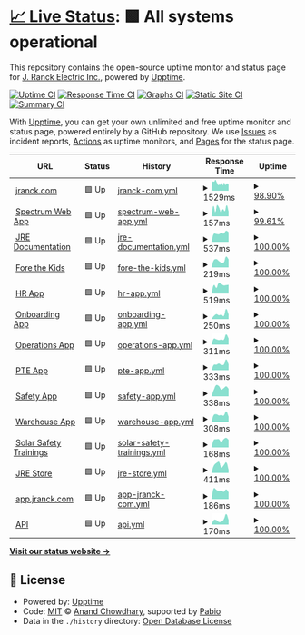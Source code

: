 # [📈 Live Status](https://j-ranck-electric.github.io/upptime): <!--live status--> **🟩 All systems operational**

This repository contains the open-source uptime monitor and status page for [J. Ranck Electric Inc.](https://jranck.com), powered by [Upptime](https://github.com/upptime/upptime).

[![Uptime CI](https://github.com/j-ranck-electric/upptime/workflows/Uptime%20CI/badge.svg)](https://github.com/j-ranck-electric/upptime/actions?query=workflow%3A%22Uptime+CI%22)
[![Response Time CI](https://github.com/j-ranck-electric/upptime/workflows/Response%20Time%20CI/badge.svg)](https://github.com/j-ranck-electric/upptime/actions?query=workflow%3A%22Response+Time+CI%22)
[![Graphs CI](https://github.com/j-ranck-electric/upptime/workflows/Graphs%20CI/badge.svg)](https://github.com/j-ranck-electric/upptime/actions?query=workflow%3A%22Graphs+CI%22)
[![Static Site CI](https://github.com/j-ranck-electric/upptime/workflows/Static%20Site%20CI/badge.svg)](https://github.com/j-ranck-electric/upptime/actions?query=workflow%3A%22Static+Site+CI%22)
[![Summary CI](https://github.com/j-ranck-electric/upptime/workflows/Summary%20CI/badge.svg)](https://github.com/j-ranck-electric/upptime/actions?query=workflow%3A%22Summary+CI%22)

With [Upptime](https://upptime.js.org), you can get your own unlimited and free uptime monitor and status page, powered entirely by a GitHub repository. We use [Issues](https://github.com/j-ranck-electric/upptime/issues) as incident reports, [Actions](https://github.com/j-ranck-electric/upptime/actions) as uptime monitors, and [Pages](https://j-ranck-electric.github.io/upptime) for the status page.

<!--start: status pages-->
<!-- This summary is generated by Upptime (https://github.com/upptime/upptime) -->
<!-- Do not edit this manually, your changes will be overwritten -->
<!-- prettier-ignore -->
| URL | Status | History | Response Time | Uptime |
| --- | ------ | ------- | ------------- | ------ |
| <img alt="" src="https://icons.duckduckgo.com/ip3/jranck.com.ico" height="13"> [jranck.com](https://jranck.com) | 🟩 Up | [jranck-com.yml](https://github.com/J-Ranck-Electric/upptime/commits/HEAD/history/jranck-com.yml) | <details><summary><img alt="Response time graph" src="./graphs/jranck-com/response-time-week.png" height="20"> 1529ms</summary><br><a href="https://status.jranck.com/history/jranck-com"><img alt="Response time 1549" src="https://img.shields.io/endpoint?url=https%3A%2F%2Fraw.githubusercontent.com%2FJ-Ranck-Electric%2Fupptime%2FHEAD%2Fapi%2Fjranck-com%2Fresponse-time.json"></a><br><a href="https://status.jranck.com/history/jranck-com"><img alt="24-hour response time 1461" src="https://img.shields.io/endpoint?url=https%3A%2F%2Fraw.githubusercontent.com%2FJ-Ranck-Electric%2Fupptime%2FHEAD%2Fapi%2Fjranck-com%2Fresponse-time-day.json"></a><br><a href="https://status.jranck.com/history/jranck-com"><img alt="7-day response time 1529" src="https://img.shields.io/endpoint?url=https%3A%2F%2Fraw.githubusercontent.com%2FJ-Ranck-Electric%2Fupptime%2FHEAD%2Fapi%2Fjranck-com%2Fresponse-time-week.json"></a><br><a href="https://status.jranck.com/history/jranck-com"><img alt="30-day response time 1549" src="https://img.shields.io/endpoint?url=https%3A%2F%2Fraw.githubusercontent.com%2FJ-Ranck-Electric%2Fupptime%2FHEAD%2Fapi%2Fjranck-com%2Fresponse-time-month.json"></a><br><a href="https://status.jranck.com/history/jranck-com"><img alt="1-year response time 1549" src="https://img.shields.io/endpoint?url=https%3A%2F%2Fraw.githubusercontent.com%2FJ-Ranck-Electric%2Fupptime%2FHEAD%2Fapi%2Fjranck-com%2Fresponse-time-year.json"></a></details> | <details><summary><a href="https://status.jranck.com/history/jranck-com">98.90%</a></summary><a href="https://status.jranck.com/history/jranck-com"><img alt="All-time uptime 99.16%" src="https://img.shields.io/endpoint?url=https%3A%2F%2Fraw.githubusercontent.com%2FJ-Ranck-Electric%2Fupptime%2FHEAD%2Fapi%2Fjranck-com%2Fuptime.json"></a><br><a href="https://status.jranck.com/history/jranck-com"><img alt="24-hour uptime 99.41%" src="https://img.shields.io/endpoint?url=https%3A%2F%2Fraw.githubusercontent.com%2FJ-Ranck-Electric%2Fupptime%2FHEAD%2Fapi%2Fjranck-com%2Fuptime-day.json"></a><br><a href="https://status.jranck.com/history/jranck-com"><img alt="7-day uptime 98.90%" src="https://img.shields.io/endpoint?url=https%3A%2F%2Fraw.githubusercontent.com%2FJ-Ranck-Electric%2Fupptime%2FHEAD%2Fapi%2Fjranck-com%2Fuptime-week.json"></a><br><a href="https://status.jranck.com/history/jranck-com"><img alt="30-day uptime 99.16%" src="https://img.shields.io/endpoint?url=https%3A%2F%2Fraw.githubusercontent.com%2FJ-Ranck-Electric%2Fupptime%2FHEAD%2Fapi%2Fjranck-com%2Fuptime-month.json"></a><br><a href="https://status.jranck.com/history/jranck-com"><img alt="1-year uptime 99.16%" src="https://img.shields.io/endpoint?url=https%3A%2F%2Fraw.githubusercontent.com%2FJ-Ranck-Electric%2Fupptime%2FHEAD%2Fapi%2Fjranck-com%2Fuptime-year.json"></a></details>
| <img alt="" src="https://icons.duckduckgo.com/ip3/jranck.dexterchaney.com.ico" height="13"> [Spectrum Web App](https://jranck.dexterchaney.com) | 🟩 Up | [spectrum-web-app.yml](https://github.com/J-Ranck-Electric/upptime/commits/HEAD/history/spectrum-web-app.yml) | <details><summary><img alt="Response time graph" src="./graphs/spectrum-web-app/response-time-week.png" height="20"> 157ms</summary><br><a href="https://status.jranck.com/history/spectrum-web-app"><img alt="Response time 166" src="https://img.shields.io/endpoint?url=https%3A%2F%2Fraw.githubusercontent.com%2FJ-Ranck-Electric%2Fupptime%2FHEAD%2Fapi%2Fspectrum-web-app%2Fresponse-time.json"></a><br><a href="https://status.jranck.com/history/spectrum-web-app"><img alt="24-hour response time 99" src="https://img.shields.io/endpoint?url=https%3A%2F%2Fraw.githubusercontent.com%2FJ-Ranck-Electric%2Fupptime%2FHEAD%2Fapi%2Fspectrum-web-app%2Fresponse-time-day.json"></a><br><a href="https://status.jranck.com/history/spectrum-web-app"><img alt="7-day response time 157" src="https://img.shields.io/endpoint?url=https%3A%2F%2Fraw.githubusercontent.com%2FJ-Ranck-Electric%2Fupptime%2FHEAD%2Fapi%2Fspectrum-web-app%2Fresponse-time-week.json"></a><br><a href="https://status.jranck.com/history/spectrum-web-app"><img alt="30-day response time 166" src="https://img.shields.io/endpoint?url=https%3A%2F%2Fraw.githubusercontent.com%2FJ-Ranck-Electric%2Fupptime%2FHEAD%2Fapi%2Fspectrum-web-app%2Fresponse-time-month.json"></a><br><a href="https://status.jranck.com/history/spectrum-web-app"><img alt="1-year response time 166" src="https://img.shields.io/endpoint?url=https%3A%2F%2Fraw.githubusercontent.com%2FJ-Ranck-Electric%2Fupptime%2FHEAD%2Fapi%2Fspectrum-web-app%2Fresponse-time-year.json"></a></details> | <details><summary><a href="https://status.jranck.com/history/spectrum-web-app">99.61%</a></summary><a href="https://status.jranck.com/history/spectrum-web-app"><img alt="All-time uptime 99.51%" src="https://img.shields.io/endpoint?url=https%3A%2F%2Fraw.githubusercontent.com%2FJ-Ranck-Electric%2Fupptime%2FHEAD%2Fapi%2Fspectrum-web-app%2Fuptime.json"></a><br><a href="https://status.jranck.com/history/spectrum-web-app"><img alt="24-hour uptime 100.00%" src="https://img.shields.io/endpoint?url=https%3A%2F%2Fraw.githubusercontent.com%2FJ-Ranck-Electric%2Fupptime%2FHEAD%2Fapi%2Fspectrum-web-app%2Fuptime-day.json"></a><br><a href="https://status.jranck.com/history/spectrum-web-app"><img alt="7-day uptime 99.61%" src="https://img.shields.io/endpoint?url=https%3A%2F%2Fraw.githubusercontent.com%2FJ-Ranck-Electric%2Fupptime%2FHEAD%2Fapi%2Fspectrum-web-app%2Fuptime-week.json"></a><br><a href="https://status.jranck.com/history/spectrum-web-app"><img alt="30-day uptime 99.51%" src="https://img.shields.io/endpoint?url=https%3A%2F%2Fraw.githubusercontent.com%2FJ-Ranck-Electric%2Fupptime%2FHEAD%2Fapi%2Fspectrum-web-app%2Fuptime-month.json"></a><br><a href="https://status.jranck.com/history/spectrum-web-app"><img alt="1-year uptime 99.51%" src="https://img.shields.io/endpoint?url=https%3A%2F%2Fraw.githubusercontent.com%2FJ-Ranck-Electric%2Fupptime%2FHEAD%2Fapi%2Fspectrum-web-app%2Fuptime-year.json"></a></details>
| <img alt="" src="https://icons.duckduckgo.com/ip3/docs.jranck.com.ico" height="13"> [JRE Documentation](https://docs.jranck.com) | 🟩 Up | [jre-documentation.yml](https://github.com/J-Ranck-Electric/upptime/commits/HEAD/history/jre-documentation.yml) | <details><summary><img alt="Response time graph" src="./graphs/jre-documentation/response-time-week.png" height="20"> 537ms</summary><br><a href="https://status.jranck.com/history/jre-documentation"><img alt="Response time 525" src="https://img.shields.io/endpoint?url=https%3A%2F%2Fraw.githubusercontent.com%2FJ-Ranck-Electric%2Fupptime%2FHEAD%2Fapi%2Fjre-documentation%2Fresponse-time.json"></a><br><a href="https://status.jranck.com/history/jre-documentation"><img alt="24-hour response time 592" src="https://img.shields.io/endpoint?url=https%3A%2F%2Fraw.githubusercontent.com%2FJ-Ranck-Electric%2Fupptime%2FHEAD%2Fapi%2Fjre-documentation%2Fresponse-time-day.json"></a><br><a href="https://status.jranck.com/history/jre-documentation"><img alt="7-day response time 537" src="https://img.shields.io/endpoint?url=https%3A%2F%2Fraw.githubusercontent.com%2FJ-Ranck-Electric%2Fupptime%2FHEAD%2Fapi%2Fjre-documentation%2Fresponse-time-week.json"></a><br><a href="https://status.jranck.com/history/jre-documentation"><img alt="30-day response time 525" src="https://img.shields.io/endpoint?url=https%3A%2F%2Fraw.githubusercontent.com%2FJ-Ranck-Electric%2Fupptime%2FHEAD%2Fapi%2Fjre-documentation%2Fresponse-time-month.json"></a><br><a href="https://status.jranck.com/history/jre-documentation"><img alt="1-year response time 525" src="https://img.shields.io/endpoint?url=https%3A%2F%2Fraw.githubusercontent.com%2FJ-Ranck-Electric%2Fupptime%2FHEAD%2Fapi%2Fjre-documentation%2Fresponse-time-year.json"></a></details> | <details><summary><a href="https://status.jranck.com/history/jre-documentation">100.00%</a></summary><a href="https://status.jranck.com/history/jre-documentation"><img alt="All-time uptime 100.00%" src="https://img.shields.io/endpoint?url=https%3A%2F%2Fraw.githubusercontent.com%2FJ-Ranck-Electric%2Fupptime%2FHEAD%2Fapi%2Fjre-documentation%2Fuptime.json"></a><br><a href="https://status.jranck.com/history/jre-documentation"><img alt="24-hour uptime 100.00%" src="https://img.shields.io/endpoint?url=https%3A%2F%2Fraw.githubusercontent.com%2FJ-Ranck-Electric%2Fupptime%2FHEAD%2Fapi%2Fjre-documentation%2Fuptime-day.json"></a><br><a href="https://status.jranck.com/history/jre-documentation"><img alt="7-day uptime 100.00%" src="https://img.shields.io/endpoint?url=https%3A%2F%2Fraw.githubusercontent.com%2FJ-Ranck-Electric%2Fupptime%2FHEAD%2Fapi%2Fjre-documentation%2Fuptime-week.json"></a><br><a href="https://status.jranck.com/history/jre-documentation"><img alt="30-day uptime 100.00%" src="https://img.shields.io/endpoint?url=https%3A%2F%2Fraw.githubusercontent.com%2FJ-Ranck-Electric%2Fupptime%2FHEAD%2Fapi%2Fjre-documentation%2Fuptime-month.json"></a><br><a href="https://status.jranck.com/history/jre-documentation"><img alt="1-year uptime 100.00%" src="https://img.shields.io/endpoint?url=https%3A%2F%2Fraw.githubusercontent.com%2FJ-Ranck-Electric%2Fupptime%2FHEAD%2Fapi%2Fjre-documentation%2Fuptime-year.json"></a></details>
| <img alt="" src="https://icons.duckduckgo.com/ip3/forethekids.jranck.com.ico" height="13"> [Fore the Kids](https://forethekids.jranck.com) | 🟩 Up | [fore-the-kids.yml](https://github.com/J-Ranck-Electric/upptime/commits/HEAD/history/fore-the-kids.yml) | <details><summary><img alt="Response time graph" src="./graphs/fore-the-kids/response-time-week.png" height="20"> 219ms</summary><br><a href="https://status.jranck.com/history/fore-the-kids"><img alt="Response time 233" src="https://img.shields.io/endpoint?url=https%3A%2F%2Fraw.githubusercontent.com%2FJ-Ranck-Electric%2Fupptime%2FHEAD%2Fapi%2Ffore-the-kids%2Fresponse-time.json"></a><br><a href="https://status.jranck.com/history/fore-the-kids"><img alt="24-hour response time 245" src="https://img.shields.io/endpoint?url=https%3A%2F%2Fraw.githubusercontent.com%2FJ-Ranck-Electric%2Fupptime%2FHEAD%2Fapi%2Ffore-the-kids%2Fresponse-time-day.json"></a><br><a href="https://status.jranck.com/history/fore-the-kids"><img alt="7-day response time 219" src="https://img.shields.io/endpoint?url=https%3A%2F%2Fraw.githubusercontent.com%2FJ-Ranck-Electric%2Fupptime%2FHEAD%2Fapi%2Ffore-the-kids%2Fresponse-time-week.json"></a><br><a href="https://status.jranck.com/history/fore-the-kids"><img alt="30-day response time 233" src="https://img.shields.io/endpoint?url=https%3A%2F%2Fraw.githubusercontent.com%2FJ-Ranck-Electric%2Fupptime%2FHEAD%2Fapi%2Ffore-the-kids%2Fresponse-time-month.json"></a><br><a href="https://status.jranck.com/history/fore-the-kids"><img alt="1-year response time 233" src="https://img.shields.io/endpoint?url=https%3A%2F%2Fraw.githubusercontent.com%2FJ-Ranck-Electric%2Fupptime%2FHEAD%2Fapi%2Ffore-the-kids%2Fresponse-time-year.json"></a></details> | <details><summary><a href="https://status.jranck.com/history/fore-the-kids">100.00%</a></summary><a href="https://status.jranck.com/history/fore-the-kids"><img alt="All-time uptime 100.00%" src="https://img.shields.io/endpoint?url=https%3A%2F%2Fraw.githubusercontent.com%2FJ-Ranck-Electric%2Fupptime%2FHEAD%2Fapi%2Ffore-the-kids%2Fuptime.json"></a><br><a href="https://status.jranck.com/history/fore-the-kids"><img alt="24-hour uptime 100.00%" src="https://img.shields.io/endpoint?url=https%3A%2F%2Fraw.githubusercontent.com%2FJ-Ranck-Electric%2Fupptime%2FHEAD%2Fapi%2Ffore-the-kids%2Fuptime-day.json"></a><br><a href="https://status.jranck.com/history/fore-the-kids"><img alt="7-day uptime 100.00%" src="https://img.shields.io/endpoint?url=https%3A%2F%2Fraw.githubusercontent.com%2FJ-Ranck-Electric%2Fupptime%2FHEAD%2Fapi%2Ffore-the-kids%2Fuptime-week.json"></a><br><a href="https://status.jranck.com/history/fore-the-kids"><img alt="30-day uptime 100.00%" src="https://img.shields.io/endpoint?url=https%3A%2F%2Fraw.githubusercontent.com%2FJ-Ranck-Electric%2Fupptime%2FHEAD%2Fapi%2Ffore-the-kids%2Fuptime-month.json"></a><br><a href="https://status.jranck.com/history/fore-the-kids"><img alt="1-year uptime 100.00%" src="https://img.shields.io/endpoint?url=https%3A%2F%2Fraw.githubusercontent.com%2FJ-Ranck-Electric%2Fupptime%2FHEAD%2Fapi%2Ffore-the-kids%2Fuptime-year.json"></a></details>
| <img alt="" src="https://icons.duckduckgo.com/ip3/hr.jranck.com.ico" height="13"> [HR App](https://hr.jranck.com) | 🟩 Up | [hr-app.yml](https://github.com/J-Ranck-Electric/upptime/commits/HEAD/history/hr-app.yml) | <details><summary><img alt="Response time graph" src="./graphs/hr-app/response-time-week.png" height="20"> 519ms</summary><br><a href="https://status.jranck.com/history/hr-app"><img alt="Response time 533" src="https://img.shields.io/endpoint?url=https%3A%2F%2Fraw.githubusercontent.com%2FJ-Ranck-Electric%2Fupptime%2FHEAD%2Fapi%2Fhr-app%2Fresponse-time.json"></a><br><a href="https://status.jranck.com/history/hr-app"><img alt="24-hour response time 537" src="https://img.shields.io/endpoint?url=https%3A%2F%2Fraw.githubusercontent.com%2FJ-Ranck-Electric%2Fupptime%2FHEAD%2Fapi%2Fhr-app%2Fresponse-time-day.json"></a><br><a href="https://status.jranck.com/history/hr-app"><img alt="7-day response time 519" src="https://img.shields.io/endpoint?url=https%3A%2F%2Fraw.githubusercontent.com%2FJ-Ranck-Electric%2Fupptime%2FHEAD%2Fapi%2Fhr-app%2Fresponse-time-week.json"></a><br><a href="https://status.jranck.com/history/hr-app"><img alt="30-day response time 533" src="https://img.shields.io/endpoint?url=https%3A%2F%2Fraw.githubusercontent.com%2FJ-Ranck-Electric%2Fupptime%2FHEAD%2Fapi%2Fhr-app%2Fresponse-time-month.json"></a><br><a href="https://status.jranck.com/history/hr-app"><img alt="1-year response time 533" src="https://img.shields.io/endpoint?url=https%3A%2F%2Fraw.githubusercontent.com%2FJ-Ranck-Electric%2Fupptime%2FHEAD%2Fapi%2Fhr-app%2Fresponse-time-year.json"></a></details> | <details><summary><a href="https://status.jranck.com/history/hr-app">100.00%</a></summary><a href="https://status.jranck.com/history/hr-app"><img alt="All-time uptime 100.00%" src="https://img.shields.io/endpoint?url=https%3A%2F%2Fraw.githubusercontent.com%2FJ-Ranck-Electric%2Fupptime%2FHEAD%2Fapi%2Fhr-app%2Fuptime.json"></a><br><a href="https://status.jranck.com/history/hr-app"><img alt="24-hour uptime 100.00%" src="https://img.shields.io/endpoint?url=https%3A%2F%2Fraw.githubusercontent.com%2FJ-Ranck-Electric%2Fupptime%2FHEAD%2Fapi%2Fhr-app%2Fuptime-day.json"></a><br><a href="https://status.jranck.com/history/hr-app"><img alt="7-day uptime 100.00%" src="https://img.shields.io/endpoint?url=https%3A%2F%2Fraw.githubusercontent.com%2FJ-Ranck-Electric%2Fupptime%2FHEAD%2Fapi%2Fhr-app%2Fuptime-week.json"></a><br><a href="https://status.jranck.com/history/hr-app"><img alt="30-day uptime 100.00%" src="https://img.shields.io/endpoint?url=https%3A%2F%2Fraw.githubusercontent.com%2FJ-Ranck-Electric%2Fupptime%2FHEAD%2Fapi%2Fhr-app%2Fuptime-month.json"></a><br><a href="https://status.jranck.com/history/hr-app"><img alt="1-year uptime 100.00%" src="https://img.shields.io/endpoint?url=https%3A%2F%2Fraw.githubusercontent.com%2FJ-Ranck-Electric%2Fupptime%2FHEAD%2Fapi%2Fhr-app%2Fuptime-year.json"></a></details>
| <img alt="" src="https://icons.duckduckgo.com/ip3/onboarding.jranck.com.ico" height="13"> [Onboarding App](https://onboarding.jranck.com) | 🟩 Up | [onboarding-app.yml](https://github.com/J-Ranck-Electric/upptime/commits/HEAD/history/onboarding-app.yml) | <details><summary><img alt="Response time graph" src="./graphs/onboarding-app/response-time-week.png" height="20"> 250ms</summary><br><a href="https://status.jranck.com/history/onboarding-app"><img alt="Response time 251" src="https://img.shields.io/endpoint?url=https%3A%2F%2Fraw.githubusercontent.com%2FJ-Ranck-Electric%2Fupptime%2FHEAD%2Fapi%2Fonboarding-app%2Fresponse-time.json"></a><br><a href="https://status.jranck.com/history/onboarding-app"><img alt="24-hour response time 238" src="https://img.shields.io/endpoint?url=https%3A%2F%2Fraw.githubusercontent.com%2FJ-Ranck-Electric%2Fupptime%2FHEAD%2Fapi%2Fonboarding-app%2Fresponse-time-day.json"></a><br><a href="https://status.jranck.com/history/onboarding-app"><img alt="7-day response time 250" src="https://img.shields.io/endpoint?url=https%3A%2F%2Fraw.githubusercontent.com%2FJ-Ranck-Electric%2Fupptime%2FHEAD%2Fapi%2Fonboarding-app%2Fresponse-time-week.json"></a><br><a href="https://status.jranck.com/history/onboarding-app"><img alt="30-day response time 251" src="https://img.shields.io/endpoint?url=https%3A%2F%2Fraw.githubusercontent.com%2FJ-Ranck-Electric%2Fupptime%2FHEAD%2Fapi%2Fonboarding-app%2Fresponse-time-month.json"></a><br><a href="https://status.jranck.com/history/onboarding-app"><img alt="1-year response time 251" src="https://img.shields.io/endpoint?url=https%3A%2F%2Fraw.githubusercontent.com%2FJ-Ranck-Electric%2Fupptime%2FHEAD%2Fapi%2Fonboarding-app%2Fresponse-time-year.json"></a></details> | <details><summary><a href="https://status.jranck.com/history/onboarding-app">100.00%</a></summary><a href="https://status.jranck.com/history/onboarding-app"><img alt="All-time uptime 100.00%" src="https://img.shields.io/endpoint?url=https%3A%2F%2Fraw.githubusercontent.com%2FJ-Ranck-Electric%2Fupptime%2FHEAD%2Fapi%2Fonboarding-app%2Fuptime.json"></a><br><a href="https://status.jranck.com/history/onboarding-app"><img alt="24-hour uptime 100.00%" src="https://img.shields.io/endpoint?url=https%3A%2F%2Fraw.githubusercontent.com%2FJ-Ranck-Electric%2Fupptime%2FHEAD%2Fapi%2Fonboarding-app%2Fuptime-day.json"></a><br><a href="https://status.jranck.com/history/onboarding-app"><img alt="7-day uptime 100.00%" src="https://img.shields.io/endpoint?url=https%3A%2F%2Fraw.githubusercontent.com%2FJ-Ranck-Electric%2Fupptime%2FHEAD%2Fapi%2Fonboarding-app%2Fuptime-week.json"></a><br><a href="https://status.jranck.com/history/onboarding-app"><img alt="30-day uptime 100.00%" src="https://img.shields.io/endpoint?url=https%3A%2F%2Fraw.githubusercontent.com%2FJ-Ranck-Electric%2Fupptime%2FHEAD%2Fapi%2Fonboarding-app%2Fuptime-month.json"></a><br><a href="https://status.jranck.com/history/onboarding-app"><img alt="1-year uptime 100.00%" src="https://img.shields.io/endpoint?url=https%3A%2F%2Fraw.githubusercontent.com%2FJ-Ranck-Electric%2Fupptime%2FHEAD%2Fapi%2Fonboarding-app%2Fuptime-year.json"></a></details>
| <img alt="" src="https://icons.duckduckgo.com/ip3/operations.jranck.com.ico" height="13"> [Operations App](https://operations.jranck.com) | 🟩 Up | [operations-app.yml](https://github.com/J-Ranck-Electric/upptime/commits/HEAD/history/operations-app.yml) | <details><summary><img alt="Response time graph" src="./graphs/operations-app/response-time-week.png" height="20"> 311ms</summary><br><a href="https://status.jranck.com/history/operations-app"><img alt="Response time 332" src="https://img.shields.io/endpoint?url=https%3A%2F%2Fraw.githubusercontent.com%2FJ-Ranck-Electric%2Fupptime%2FHEAD%2Fapi%2Foperations-app%2Fresponse-time.json"></a><br><a href="https://status.jranck.com/history/operations-app"><img alt="24-hour response time 323" src="https://img.shields.io/endpoint?url=https%3A%2F%2Fraw.githubusercontent.com%2FJ-Ranck-Electric%2Fupptime%2FHEAD%2Fapi%2Foperations-app%2Fresponse-time-day.json"></a><br><a href="https://status.jranck.com/history/operations-app"><img alt="7-day response time 311" src="https://img.shields.io/endpoint?url=https%3A%2F%2Fraw.githubusercontent.com%2FJ-Ranck-Electric%2Fupptime%2FHEAD%2Fapi%2Foperations-app%2Fresponse-time-week.json"></a><br><a href="https://status.jranck.com/history/operations-app"><img alt="30-day response time 332" src="https://img.shields.io/endpoint?url=https%3A%2F%2Fraw.githubusercontent.com%2FJ-Ranck-Electric%2Fupptime%2FHEAD%2Fapi%2Foperations-app%2Fresponse-time-month.json"></a><br><a href="https://status.jranck.com/history/operations-app"><img alt="1-year response time 332" src="https://img.shields.io/endpoint?url=https%3A%2F%2Fraw.githubusercontent.com%2FJ-Ranck-Electric%2Fupptime%2FHEAD%2Fapi%2Foperations-app%2Fresponse-time-year.json"></a></details> | <details><summary><a href="https://status.jranck.com/history/operations-app">100.00%</a></summary><a href="https://status.jranck.com/history/operations-app"><img alt="All-time uptime 100.00%" src="https://img.shields.io/endpoint?url=https%3A%2F%2Fraw.githubusercontent.com%2FJ-Ranck-Electric%2Fupptime%2FHEAD%2Fapi%2Foperations-app%2Fuptime.json"></a><br><a href="https://status.jranck.com/history/operations-app"><img alt="24-hour uptime 100.00%" src="https://img.shields.io/endpoint?url=https%3A%2F%2Fraw.githubusercontent.com%2FJ-Ranck-Electric%2Fupptime%2FHEAD%2Fapi%2Foperations-app%2Fuptime-day.json"></a><br><a href="https://status.jranck.com/history/operations-app"><img alt="7-day uptime 100.00%" src="https://img.shields.io/endpoint?url=https%3A%2F%2Fraw.githubusercontent.com%2FJ-Ranck-Electric%2Fupptime%2FHEAD%2Fapi%2Foperations-app%2Fuptime-week.json"></a><br><a href="https://status.jranck.com/history/operations-app"><img alt="30-day uptime 100.00%" src="https://img.shields.io/endpoint?url=https%3A%2F%2Fraw.githubusercontent.com%2FJ-Ranck-Electric%2Fupptime%2FHEAD%2Fapi%2Foperations-app%2Fuptime-month.json"></a><br><a href="https://status.jranck.com/history/operations-app"><img alt="1-year uptime 100.00%" src="https://img.shields.io/endpoint?url=https%3A%2F%2Fraw.githubusercontent.com%2FJ-Ranck-Electric%2Fupptime%2FHEAD%2Fapi%2Foperations-app%2Fuptime-year.json"></a></details>
| <img alt="" src="https://icons.duckduckgo.com/ip3/pte.jranck.com.ico" height="13"> [PTE App](https://pte.jranck.com) | 🟩 Up | [pte-app.yml](https://github.com/J-Ranck-Electric/upptime/commits/HEAD/history/pte-app.yml) | <details><summary><img alt="Response time graph" src="./graphs/pte-app/response-time-week.png" height="20"> 333ms</summary><br><a href="https://status.jranck.com/history/pte-app"><img alt="Response time 340" src="https://img.shields.io/endpoint?url=https%3A%2F%2Fraw.githubusercontent.com%2FJ-Ranck-Electric%2Fupptime%2FHEAD%2Fapi%2Fpte-app%2Fresponse-time.json"></a><br><a href="https://status.jranck.com/history/pte-app"><img alt="24-hour response time 299" src="https://img.shields.io/endpoint?url=https%3A%2F%2Fraw.githubusercontent.com%2FJ-Ranck-Electric%2Fupptime%2FHEAD%2Fapi%2Fpte-app%2Fresponse-time-day.json"></a><br><a href="https://status.jranck.com/history/pte-app"><img alt="7-day response time 333" src="https://img.shields.io/endpoint?url=https%3A%2F%2Fraw.githubusercontent.com%2FJ-Ranck-Electric%2Fupptime%2FHEAD%2Fapi%2Fpte-app%2Fresponse-time-week.json"></a><br><a href="https://status.jranck.com/history/pte-app"><img alt="30-day response time 340" src="https://img.shields.io/endpoint?url=https%3A%2F%2Fraw.githubusercontent.com%2FJ-Ranck-Electric%2Fupptime%2FHEAD%2Fapi%2Fpte-app%2Fresponse-time-month.json"></a><br><a href="https://status.jranck.com/history/pte-app"><img alt="1-year response time 340" src="https://img.shields.io/endpoint?url=https%3A%2F%2Fraw.githubusercontent.com%2FJ-Ranck-Electric%2Fupptime%2FHEAD%2Fapi%2Fpte-app%2Fresponse-time-year.json"></a></details> | <details><summary><a href="https://status.jranck.com/history/pte-app">100.00%</a></summary><a href="https://status.jranck.com/history/pte-app"><img alt="All-time uptime 100.00%" src="https://img.shields.io/endpoint?url=https%3A%2F%2Fraw.githubusercontent.com%2FJ-Ranck-Electric%2Fupptime%2FHEAD%2Fapi%2Fpte-app%2Fuptime.json"></a><br><a href="https://status.jranck.com/history/pte-app"><img alt="24-hour uptime 100.00%" src="https://img.shields.io/endpoint?url=https%3A%2F%2Fraw.githubusercontent.com%2FJ-Ranck-Electric%2Fupptime%2FHEAD%2Fapi%2Fpte-app%2Fuptime-day.json"></a><br><a href="https://status.jranck.com/history/pte-app"><img alt="7-day uptime 100.00%" src="https://img.shields.io/endpoint?url=https%3A%2F%2Fraw.githubusercontent.com%2FJ-Ranck-Electric%2Fupptime%2FHEAD%2Fapi%2Fpte-app%2Fuptime-week.json"></a><br><a href="https://status.jranck.com/history/pte-app"><img alt="30-day uptime 100.00%" src="https://img.shields.io/endpoint?url=https%3A%2F%2Fraw.githubusercontent.com%2FJ-Ranck-Electric%2Fupptime%2FHEAD%2Fapi%2Fpte-app%2Fuptime-month.json"></a><br><a href="https://status.jranck.com/history/pte-app"><img alt="1-year uptime 100.00%" src="https://img.shields.io/endpoint?url=https%3A%2F%2Fraw.githubusercontent.com%2FJ-Ranck-Electric%2Fupptime%2FHEAD%2Fapi%2Fpte-app%2Fuptime-year.json"></a></details>
| <img alt="" src="https://icons.duckduckgo.com/ip3/safety.jranck.com.ico" height="13"> [Safety App](https://safety.jranck.com) | 🟩 Up | [safety-app.yml](https://github.com/J-Ranck-Electric/upptime/commits/HEAD/history/safety-app.yml) | <details><summary><img alt="Response time graph" src="./graphs/safety-app/response-time-week.png" height="20"> 338ms</summary><br><a href="https://status.jranck.com/history/safety-app"><img alt="Response time 354" src="https://img.shields.io/endpoint?url=https%3A%2F%2Fraw.githubusercontent.com%2FJ-Ranck-Electric%2Fupptime%2FHEAD%2Fapi%2Fsafety-app%2Fresponse-time.json"></a><br><a href="https://status.jranck.com/history/safety-app"><img alt="24-hour response time 294" src="https://img.shields.io/endpoint?url=https%3A%2F%2Fraw.githubusercontent.com%2FJ-Ranck-Electric%2Fupptime%2FHEAD%2Fapi%2Fsafety-app%2Fresponse-time-day.json"></a><br><a href="https://status.jranck.com/history/safety-app"><img alt="7-day response time 338" src="https://img.shields.io/endpoint?url=https%3A%2F%2Fraw.githubusercontent.com%2FJ-Ranck-Electric%2Fupptime%2FHEAD%2Fapi%2Fsafety-app%2Fresponse-time-week.json"></a><br><a href="https://status.jranck.com/history/safety-app"><img alt="30-day response time 354" src="https://img.shields.io/endpoint?url=https%3A%2F%2Fraw.githubusercontent.com%2FJ-Ranck-Electric%2Fupptime%2FHEAD%2Fapi%2Fsafety-app%2Fresponse-time-month.json"></a><br><a href="https://status.jranck.com/history/safety-app"><img alt="1-year response time 354" src="https://img.shields.io/endpoint?url=https%3A%2F%2Fraw.githubusercontent.com%2FJ-Ranck-Electric%2Fupptime%2FHEAD%2Fapi%2Fsafety-app%2Fresponse-time-year.json"></a></details> | <details><summary><a href="https://status.jranck.com/history/safety-app">100.00%</a></summary><a href="https://status.jranck.com/history/safety-app"><img alt="All-time uptime 100.00%" src="https://img.shields.io/endpoint?url=https%3A%2F%2Fraw.githubusercontent.com%2FJ-Ranck-Electric%2Fupptime%2FHEAD%2Fapi%2Fsafety-app%2Fuptime.json"></a><br><a href="https://status.jranck.com/history/safety-app"><img alt="24-hour uptime 100.00%" src="https://img.shields.io/endpoint?url=https%3A%2F%2Fraw.githubusercontent.com%2FJ-Ranck-Electric%2Fupptime%2FHEAD%2Fapi%2Fsafety-app%2Fuptime-day.json"></a><br><a href="https://status.jranck.com/history/safety-app"><img alt="7-day uptime 100.00%" src="https://img.shields.io/endpoint?url=https%3A%2F%2Fraw.githubusercontent.com%2FJ-Ranck-Electric%2Fupptime%2FHEAD%2Fapi%2Fsafety-app%2Fuptime-week.json"></a><br><a href="https://status.jranck.com/history/safety-app"><img alt="30-day uptime 100.00%" src="https://img.shields.io/endpoint?url=https%3A%2F%2Fraw.githubusercontent.com%2FJ-Ranck-Electric%2Fupptime%2FHEAD%2Fapi%2Fsafety-app%2Fuptime-month.json"></a><br><a href="https://status.jranck.com/history/safety-app"><img alt="1-year uptime 100.00%" src="https://img.shields.io/endpoint?url=https%3A%2F%2Fraw.githubusercontent.com%2FJ-Ranck-Electric%2Fupptime%2FHEAD%2Fapi%2Fsafety-app%2Fuptime-year.json"></a></details>
| <img alt="" src="https://icons.duckduckgo.com/ip3/warehouse.jranck.com.ico" height="13"> [Warehouse App](https://warehouse.jranck.com) | 🟩 Up | [warehouse-app.yml](https://github.com/J-Ranck-Electric/upptime/commits/HEAD/history/warehouse-app.yml) | <details><summary><img alt="Response time graph" src="./graphs/warehouse-app/response-time-week.png" height="20"> 308ms</summary><br><a href="https://status.jranck.com/history/warehouse-app"><img alt="Response time 335" src="https://img.shields.io/endpoint?url=https%3A%2F%2Fraw.githubusercontent.com%2FJ-Ranck-Electric%2Fupptime%2FHEAD%2Fapi%2Fwarehouse-app%2Fresponse-time.json"></a><br><a href="https://status.jranck.com/history/warehouse-app"><img alt="24-hour response time 222" src="https://img.shields.io/endpoint?url=https%3A%2F%2Fraw.githubusercontent.com%2FJ-Ranck-Electric%2Fupptime%2FHEAD%2Fapi%2Fwarehouse-app%2Fresponse-time-day.json"></a><br><a href="https://status.jranck.com/history/warehouse-app"><img alt="7-day response time 308" src="https://img.shields.io/endpoint?url=https%3A%2F%2Fraw.githubusercontent.com%2FJ-Ranck-Electric%2Fupptime%2FHEAD%2Fapi%2Fwarehouse-app%2Fresponse-time-week.json"></a><br><a href="https://status.jranck.com/history/warehouse-app"><img alt="30-day response time 335" src="https://img.shields.io/endpoint?url=https%3A%2F%2Fraw.githubusercontent.com%2FJ-Ranck-Electric%2Fupptime%2FHEAD%2Fapi%2Fwarehouse-app%2Fresponse-time-month.json"></a><br><a href="https://status.jranck.com/history/warehouse-app"><img alt="1-year response time 335" src="https://img.shields.io/endpoint?url=https%3A%2F%2Fraw.githubusercontent.com%2FJ-Ranck-Electric%2Fupptime%2FHEAD%2Fapi%2Fwarehouse-app%2Fresponse-time-year.json"></a></details> | <details><summary><a href="https://status.jranck.com/history/warehouse-app">100.00%</a></summary><a href="https://status.jranck.com/history/warehouse-app"><img alt="All-time uptime 100.00%" src="https://img.shields.io/endpoint?url=https%3A%2F%2Fraw.githubusercontent.com%2FJ-Ranck-Electric%2Fupptime%2FHEAD%2Fapi%2Fwarehouse-app%2Fuptime.json"></a><br><a href="https://status.jranck.com/history/warehouse-app"><img alt="24-hour uptime 100.00%" src="https://img.shields.io/endpoint?url=https%3A%2F%2Fraw.githubusercontent.com%2FJ-Ranck-Electric%2Fupptime%2FHEAD%2Fapi%2Fwarehouse-app%2Fuptime-day.json"></a><br><a href="https://status.jranck.com/history/warehouse-app"><img alt="7-day uptime 100.00%" src="https://img.shields.io/endpoint?url=https%3A%2F%2Fraw.githubusercontent.com%2FJ-Ranck-Electric%2Fupptime%2FHEAD%2Fapi%2Fwarehouse-app%2Fuptime-week.json"></a><br><a href="https://status.jranck.com/history/warehouse-app"><img alt="30-day uptime 100.00%" src="https://img.shields.io/endpoint?url=https%3A%2F%2Fraw.githubusercontent.com%2FJ-Ranck-Electric%2Fupptime%2FHEAD%2Fapi%2Fwarehouse-app%2Fuptime-month.json"></a><br><a href="https://status.jranck.com/history/warehouse-app"><img alt="1-year uptime 100.00%" src="https://img.shields.io/endpoint?url=https%3A%2F%2Fraw.githubusercontent.com%2FJ-Ranck-Electric%2Fupptime%2FHEAD%2Fapi%2Fwarehouse-app%2Fuptime-year.json"></a></details>
| <img alt="" src="https://icons.duckduckgo.com/ip3/glstc.jranck.com.ico" height="13"> [Solar Safety Trainings](https://glstc.jranck.com) | 🟩 Up | [solar-safety-trainings.yml](https://github.com/J-Ranck-Electric/upptime/commits/HEAD/history/solar-safety-trainings.yml) | <details><summary><img alt="Response time graph" src="./graphs/solar-safety-trainings/response-time-week.png" height="20"> 168ms</summary><br><a href="https://status.jranck.com/history/solar-safety-trainings"><img alt="Response time 206" src="https://img.shields.io/endpoint?url=https%3A%2F%2Fraw.githubusercontent.com%2FJ-Ranck-Electric%2Fupptime%2FHEAD%2Fapi%2Fsolar-safety-trainings%2Fresponse-time.json"></a><br><a href="https://status.jranck.com/history/solar-safety-trainings"><img alt="24-hour response time 164" src="https://img.shields.io/endpoint?url=https%3A%2F%2Fraw.githubusercontent.com%2FJ-Ranck-Electric%2Fupptime%2FHEAD%2Fapi%2Fsolar-safety-trainings%2Fresponse-time-day.json"></a><br><a href="https://status.jranck.com/history/solar-safety-trainings"><img alt="7-day response time 168" src="https://img.shields.io/endpoint?url=https%3A%2F%2Fraw.githubusercontent.com%2FJ-Ranck-Electric%2Fupptime%2FHEAD%2Fapi%2Fsolar-safety-trainings%2Fresponse-time-week.json"></a><br><a href="https://status.jranck.com/history/solar-safety-trainings"><img alt="30-day response time 206" src="https://img.shields.io/endpoint?url=https%3A%2F%2Fraw.githubusercontent.com%2FJ-Ranck-Electric%2Fupptime%2FHEAD%2Fapi%2Fsolar-safety-trainings%2Fresponse-time-month.json"></a><br><a href="https://status.jranck.com/history/solar-safety-trainings"><img alt="1-year response time 206" src="https://img.shields.io/endpoint?url=https%3A%2F%2Fraw.githubusercontent.com%2FJ-Ranck-Electric%2Fupptime%2FHEAD%2Fapi%2Fsolar-safety-trainings%2Fresponse-time-year.json"></a></details> | <details><summary><a href="https://status.jranck.com/history/solar-safety-trainings">100.00%</a></summary><a href="https://status.jranck.com/history/solar-safety-trainings"><img alt="All-time uptime 100.00%" src="https://img.shields.io/endpoint?url=https%3A%2F%2Fraw.githubusercontent.com%2FJ-Ranck-Electric%2Fupptime%2FHEAD%2Fapi%2Fsolar-safety-trainings%2Fuptime.json"></a><br><a href="https://status.jranck.com/history/solar-safety-trainings"><img alt="24-hour uptime 100.00%" src="https://img.shields.io/endpoint?url=https%3A%2F%2Fraw.githubusercontent.com%2FJ-Ranck-Electric%2Fupptime%2FHEAD%2Fapi%2Fsolar-safety-trainings%2Fuptime-day.json"></a><br><a href="https://status.jranck.com/history/solar-safety-trainings"><img alt="7-day uptime 100.00%" src="https://img.shields.io/endpoint?url=https%3A%2F%2Fraw.githubusercontent.com%2FJ-Ranck-Electric%2Fupptime%2FHEAD%2Fapi%2Fsolar-safety-trainings%2Fuptime-week.json"></a><br><a href="https://status.jranck.com/history/solar-safety-trainings"><img alt="30-day uptime 100.00%" src="https://img.shields.io/endpoint?url=https%3A%2F%2Fraw.githubusercontent.com%2FJ-Ranck-Electric%2Fupptime%2FHEAD%2Fapi%2Fsolar-safety-trainings%2Fuptime-month.json"></a><br><a href="https://status.jranck.com/history/solar-safety-trainings"><img alt="1-year uptime 100.00%" src="https://img.shields.io/endpoint?url=https%3A%2F%2Fraw.githubusercontent.com%2FJ-Ranck-Electric%2Fupptime%2FHEAD%2Fapi%2Fsolar-safety-trainings%2Fuptime-year.json"></a></details>
| <img alt="" src="https://icons.duckduckgo.com/ip3/store.jranck.com.ico" height="13"> [JRE Store](https://store.jranck.com) | 🟩 Up | [jre-store.yml](https://github.com/J-Ranck-Electric/upptime/commits/HEAD/history/jre-store.yml) | <details><summary><img alt="Response time graph" src="./graphs/jre-store/response-time-week.png" height="20"> 411ms</summary><br><a href="https://status.jranck.com/history/jre-store"><img alt="Response time 419" src="https://img.shields.io/endpoint?url=https%3A%2F%2Fraw.githubusercontent.com%2FJ-Ranck-Electric%2Fupptime%2FHEAD%2Fapi%2Fjre-store%2Fresponse-time.json"></a><br><a href="https://status.jranck.com/history/jre-store"><img alt="24-hour response time 155" src="https://img.shields.io/endpoint?url=https%3A%2F%2Fraw.githubusercontent.com%2FJ-Ranck-Electric%2Fupptime%2FHEAD%2Fapi%2Fjre-store%2Fresponse-time-day.json"></a><br><a href="https://status.jranck.com/history/jre-store"><img alt="7-day response time 411" src="https://img.shields.io/endpoint?url=https%3A%2F%2Fraw.githubusercontent.com%2FJ-Ranck-Electric%2Fupptime%2FHEAD%2Fapi%2Fjre-store%2Fresponse-time-week.json"></a><br><a href="https://status.jranck.com/history/jre-store"><img alt="30-day response time 419" src="https://img.shields.io/endpoint?url=https%3A%2F%2Fraw.githubusercontent.com%2FJ-Ranck-Electric%2Fupptime%2FHEAD%2Fapi%2Fjre-store%2Fresponse-time-month.json"></a><br><a href="https://status.jranck.com/history/jre-store"><img alt="1-year response time 419" src="https://img.shields.io/endpoint?url=https%3A%2F%2Fraw.githubusercontent.com%2FJ-Ranck-Electric%2Fupptime%2FHEAD%2Fapi%2Fjre-store%2Fresponse-time-year.json"></a></details> | <details><summary><a href="https://status.jranck.com/history/jre-store">100.00%</a></summary><a href="https://status.jranck.com/history/jre-store"><img alt="All-time uptime 100.00%" src="https://img.shields.io/endpoint?url=https%3A%2F%2Fraw.githubusercontent.com%2FJ-Ranck-Electric%2Fupptime%2FHEAD%2Fapi%2Fjre-store%2Fuptime.json"></a><br><a href="https://status.jranck.com/history/jre-store"><img alt="24-hour uptime 100.00%" src="https://img.shields.io/endpoint?url=https%3A%2F%2Fraw.githubusercontent.com%2FJ-Ranck-Electric%2Fupptime%2FHEAD%2Fapi%2Fjre-store%2Fuptime-day.json"></a><br><a href="https://status.jranck.com/history/jre-store"><img alt="7-day uptime 100.00%" src="https://img.shields.io/endpoint?url=https%3A%2F%2Fraw.githubusercontent.com%2FJ-Ranck-Electric%2Fupptime%2FHEAD%2Fapi%2Fjre-store%2Fuptime-week.json"></a><br><a href="https://status.jranck.com/history/jre-store"><img alt="30-day uptime 100.00%" src="https://img.shields.io/endpoint?url=https%3A%2F%2Fraw.githubusercontent.com%2FJ-Ranck-Electric%2Fupptime%2FHEAD%2Fapi%2Fjre-store%2Fuptime-month.json"></a><br><a href="https://status.jranck.com/history/jre-store"><img alt="1-year uptime 100.00%" src="https://img.shields.io/endpoint?url=https%3A%2F%2Fraw.githubusercontent.com%2FJ-Ranck-Electric%2Fupptime%2FHEAD%2Fapi%2Fjre-store%2Fuptime-year.json"></a></details>
| <img alt="" src="https://icons.duckduckgo.com/ip3/app.jranck.com.ico" height="13"> [app.jranck.com](https://app.jranck.com) | 🟩 Up | [app-jranck-com.yml](https://github.com/J-Ranck-Electric/upptime/commits/HEAD/history/app-jranck-com.yml) | <details><summary><img alt="Response time graph" src="./graphs/app-jranck-com/response-time-week.png" height="20"> 186ms</summary><br><a href="https://status.jranck.com/history/app-jranck-com"><img alt="Response time 219" src="https://img.shields.io/endpoint?url=https%3A%2F%2Fraw.githubusercontent.com%2FJ-Ranck-Electric%2Fupptime%2FHEAD%2Fapi%2Fapp-jranck-com%2Fresponse-time.json"></a><br><a href="https://status.jranck.com/history/app-jranck-com"><img alt="24-hour response time 146" src="https://img.shields.io/endpoint?url=https%3A%2F%2Fraw.githubusercontent.com%2FJ-Ranck-Electric%2Fupptime%2FHEAD%2Fapi%2Fapp-jranck-com%2Fresponse-time-day.json"></a><br><a href="https://status.jranck.com/history/app-jranck-com"><img alt="7-day response time 186" src="https://img.shields.io/endpoint?url=https%3A%2F%2Fraw.githubusercontent.com%2FJ-Ranck-Electric%2Fupptime%2FHEAD%2Fapi%2Fapp-jranck-com%2Fresponse-time-week.json"></a><br><a href="https://status.jranck.com/history/app-jranck-com"><img alt="30-day response time 219" src="https://img.shields.io/endpoint?url=https%3A%2F%2Fraw.githubusercontent.com%2FJ-Ranck-Electric%2Fupptime%2FHEAD%2Fapi%2Fapp-jranck-com%2Fresponse-time-month.json"></a><br><a href="https://status.jranck.com/history/app-jranck-com"><img alt="1-year response time 219" src="https://img.shields.io/endpoint?url=https%3A%2F%2Fraw.githubusercontent.com%2FJ-Ranck-Electric%2Fupptime%2FHEAD%2Fapi%2Fapp-jranck-com%2Fresponse-time-year.json"></a></details> | <details><summary><a href="https://status.jranck.com/history/app-jranck-com">100.00%</a></summary><a href="https://status.jranck.com/history/app-jranck-com"><img alt="All-time uptime 100.00%" src="https://img.shields.io/endpoint?url=https%3A%2F%2Fraw.githubusercontent.com%2FJ-Ranck-Electric%2Fupptime%2FHEAD%2Fapi%2Fapp-jranck-com%2Fuptime.json"></a><br><a href="https://status.jranck.com/history/app-jranck-com"><img alt="24-hour uptime 100.00%" src="https://img.shields.io/endpoint?url=https%3A%2F%2Fraw.githubusercontent.com%2FJ-Ranck-Electric%2Fupptime%2FHEAD%2Fapi%2Fapp-jranck-com%2Fuptime-day.json"></a><br><a href="https://status.jranck.com/history/app-jranck-com"><img alt="7-day uptime 100.00%" src="https://img.shields.io/endpoint?url=https%3A%2F%2Fraw.githubusercontent.com%2FJ-Ranck-Electric%2Fupptime%2FHEAD%2Fapi%2Fapp-jranck-com%2Fuptime-week.json"></a><br><a href="https://status.jranck.com/history/app-jranck-com"><img alt="30-day uptime 100.00%" src="https://img.shields.io/endpoint?url=https%3A%2F%2Fraw.githubusercontent.com%2FJ-Ranck-Electric%2Fupptime%2FHEAD%2Fapi%2Fapp-jranck-com%2Fuptime-month.json"></a><br><a href="https://status.jranck.com/history/app-jranck-com"><img alt="1-year uptime 100.00%" src="https://img.shields.io/endpoint?url=https%3A%2F%2Fraw.githubusercontent.com%2FJ-Ranck-Electric%2Fupptime%2FHEAD%2Fapi%2Fapp-jranck-com%2Fuptime-year.json"></a></details>
| <img alt="" src="https://icons.duckduckgo.com/ip3/api.jranck.com.ico" height="13"> [API](https://api.jranck.com/permissions/anontest) | 🟩 Up | [api.yml](https://github.com/J-Ranck-Electric/upptime/commits/HEAD/history/api.yml) | <details><summary><img alt="Response time graph" src="./graphs/api/response-time-week.png" height="20"> 170ms</summary><br><a href="https://status.jranck.com/history/api"><img alt="Response time 189" src="https://img.shields.io/endpoint?url=https%3A%2F%2Fraw.githubusercontent.com%2FJ-Ranck-Electric%2Fupptime%2FHEAD%2Fapi%2Fapi%2Fresponse-time.json"></a><br><a href="https://status.jranck.com/history/api"><img alt="24-hour response time 157" src="https://img.shields.io/endpoint?url=https%3A%2F%2Fraw.githubusercontent.com%2FJ-Ranck-Electric%2Fupptime%2FHEAD%2Fapi%2Fapi%2Fresponse-time-day.json"></a><br><a href="https://status.jranck.com/history/api"><img alt="7-day response time 170" src="https://img.shields.io/endpoint?url=https%3A%2F%2Fraw.githubusercontent.com%2FJ-Ranck-Electric%2Fupptime%2FHEAD%2Fapi%2Fapi%2Fresponse-time-week.json"></a><br><a href="https://status.jranck.com/history/api"><img alt="30-day response time 189" src="https://img.shields.io/endpoint?url=https%3A%2F%2Fraw.githubusercontent.com%2FJ-Ranck-Electric%2Fupptime%2FHEAD%2Fapi%2Fapi%2Fresponse-time-month.json"></a><br><a href="https://status.jranck.com/history/api"><img alt="1-year response time 189" src="https://img.shields.io/endpoint?url=https%3A%2F%2Fraw.githubusercontent.com%2FJ-Ranck-Electric%2Fupptime%2FHEAD%2Fapi%2Fapi%2Fresponse-time-year.json"></a></details> | <details><summary><a href="https://status.jranck.com/history/api">100.00%</a></summary><a href="https://status.jranck.com/history/api"><img alt="All-time uptime 100.00%" src="https://img.shields.io/endpoint?url=https%3A%2F%2Fraw.githubusercontent.com%2FJ-Ranck-Electric%2Fupptime%2FHEAD%2Fapi%2Fapi%2Fuptime.json"></a><br><a href="https://status.jranck.com/history/api"><img alt="24-hour uptime 100.00%" src="https://img.shields.io/endpoint?url=https%3A%2F%2Fraw.githubusercontent.com%2FJ-Ranck-Electric%2Fupptime%2FHEAD%2Fapi%2Fapi%2Fuptime-day.json"></a><br><a href="https://status.jranck.com/history/api"><img alt="7-day uptime 100.00%" src="https://img.shields.io/endpoint?url=https%3A%2F%2Fraw.githubusercontent.com%2FJ-Ranck-Electric%2Fupptime%2FHEAD%2Fapi%2Fapi%2Fuptime-week.json"></a><br><a href="https://status.jranck.com/history/api"><img alt="30-day uptime 100.00%" src="https://img.shields.io/endpoint?url=https%3A%2F%2Fraw.githubusercontent.com%2FJ-Ranck-Electric%2Fupptime%2FHEAD%2Fapi%2Fapi%2Fuptime-month.json"></a><br><a href="https://status.jranck.com/history/api"><img alt="1-year uptime 100.00%" src="https://img.shields.io/endpoint?url=https%3A%2F%2Fraw.githubusercontent.com%2FJ-Ranck-Electric%2Fupptime%2FHEAD%2Fapi%2Fapi%2Fuptime-year.json"></a></details>

<!--end: status pages-->

[**Visit our status website →**](https://j-ranck-electric.github.io/upptime)

## 📄 License

- Powered by: [Upptime](https://github.com/upptime/upptime)
- Code: [MIT](./LICENSE) © [Anand Chowdhary](https://anandchowdhary.com), supported by [Pabio](https://pabio.com)
- Data in the `./history` directory: [Open Database License](https://opendatacommons.org/licenses/odbl/1-0/)
